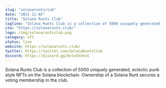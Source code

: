 ```yaml
---
slug: "solanaruntsclub"
date: "2021-11-05"
title: "Solana Runts Club"
logline: "Solana Runts Club is a collection of 5000 uniquely generated, eclectic punk style NFTs on the Solana blockchain. Ownership of a Solana Runt secures a voting membership in the club."
cta: "https://solanarunts.club/"
logo: /img/solanaruntsclub.png
category: nft
status: live
website: https://solanarunts.club/
twitter: https://twitter.com/SolanaRuntsClub
discord: https://discord.gg/8vtxEkUnsS
---
```


Solana Runts Club is a collection of 5000 uniquely generated, eclectic punk style NFTs on the Solana blockchain. Ownership of a Solana Runt secures a voting membership in the club.
